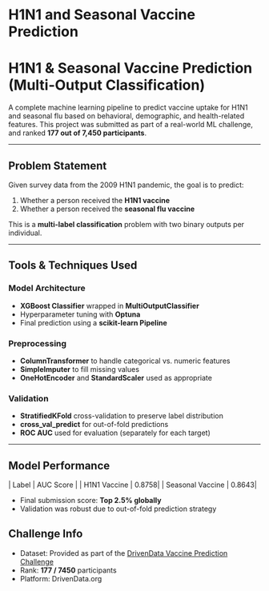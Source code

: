 # H1N1 and Seasonal Vaccine Prediction

# H1N1 & Seasonal Vaccine Prediction (Multi-Output Classification)

A complete machine learning pipeline to predict vaccine uptake for H1N1 and seasonal flu based on behavioral, demographic, and health-related features. This project was submitted as part of a real-world ML challenge, and ranked **177 out of 7,450 participants**.

---

## Problem Statement

Given survey data from the 2009 H1N1 pandemic, the goal is to predict:
1. Whether a person received the **H1N1 vaccine**
2. Whether a person received the **seasonal flu vaccine**

This is a **multi-label classification** problem with two binary outputs per individual.

---

## Tools & Techniques Used

### Model Architecture
- **XGBoost Classifier** wrapped in **MultiOutputClassifier**
- Hyperparameter tuning with **Optuna**
- Final prediction using a **scikit-learn Pipeline**

### Preprocessing
- **ColumnTransformer** to handle categorical vs. numeric features
- **SimpleImputer** to fill missing values
- **OneHotEncoder** and **StandardScaler** used as appropriate

### Validation
- **StratifiedKFold** cross-validation to preserve label distribution
- **cross_val_predict** for out-of-fold predictions
- **ROC AUC** used for evaluation (separately for each target)

---

## Model Performance

| Label | AUC Score |
| H1N1 Vaccine | 0.8758|
| Seasonal Vaccine | 0.8643|

- Final submission score: **Top 2.5% globally**
- Validation was robust due to out-of-fold prediction strategy

## Challenge Info

- Dataset: Provided as part of the [DrivenData Vaccine Prediction Challenge](https://www.drivendata.org/competitions/)
- Rank: **177 / 7450** participants
- Platform: DrivenData.org

